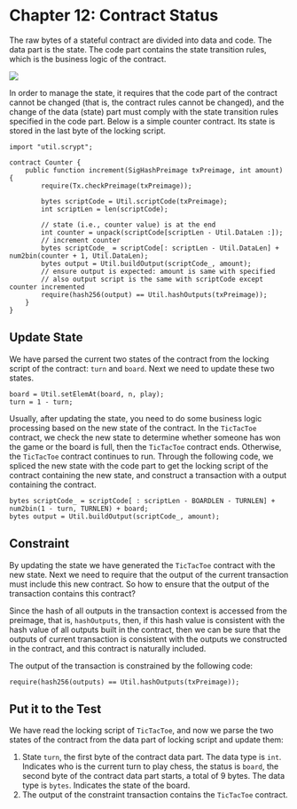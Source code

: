 # Chapter 12: Contract Status

The raw bytes of a stateful contract are divided into data and code. The data part is the state. The code part contains the state transition rules, which is the business logic of the contract.

![](https://img-blog.csdnimg.cn/20200712230128735.png?x-oss-process=image/watermark,type_ZmFuZ3poZW5naGVpdGk,shadow_10,text_aHR0cHM6Ly9ibG9nLmNzZG4ubmV0L2ZyZWVkb21oZXJv,size_16,color_FFFFFF,t_70#pic_center)

In order to manage the state, it requires that the code part of the contract cannot be changed (that is, the contract rules cannot be changed), and the change of the data (state) part must comply with the state transition rules specified in the code part. Below is a simple counter contract. Its state is stored in the last byte of the locking script.


```solidity
import "util.scrypt";

contract Counter {
    public function increment(SigHashPreimage txPreimage, int amount) {
        require(Tx.checkPreimage(txPreimage));

        bytes scriptCode = Util.scriptCode(txPreimage);
        int scriptLen = len(scriptCode);

        // state (i.e., counter value) is at the end
        int counter = unpack(scriptCode[scriptLen - Util.DataLen :]);
        // increment counter
        bytes scriptCode_ = scriptCode[: scriptLen - Util.DataLen] + num2bin(counter + 1, Util.DataLen);
        bytes output = Util.buildOutput(scriptCode_, amount);
        // ensure output is expected: amount is same with specified
        // also output script is the same with scriptCode except counter incremented
        require(hash256(output) == Util.hashOutputs(txPreimage));
    }
}
```

## Update State

We have parsed the current two states of the contract from the locking script of the contract: `turn` and `board`. Next we need to update these two states.

```solidity
board = Util.setElemAt(board, n, play);
turn = 1 - turn;
```


Usually, after updating the state, you need to do some business logic processing based on the new state of the contract. In the `TicTacToe` contract, we check the new state to determine whether someone has won the game or the board is full, then the `TicTacToe` contract ends. Otherwise, the `TicTacToe` contract continues to run. Through the following code, we spliced the new state with the code part to get the locking script of the contract containing the new state, and construct a transaction with a output containing the contract.

```solidity
bytes scriptCode_ = scriptCode[ : scriptLen - BOARDLEN - TURNLEN] + num2bin(1 - turn, TURNLEN) + board;
bytes output = Util.buildOutput(scriptCode_, amount);
```
  
## Constraint

By updating the state we have generated the `TicTacToe` contract with the new state. Next we need to require that the output of the current transaction must include this new contract. So how to ensure that the output of the transaction contains this contract?

Since the hash of all outputs in the transaction context is accessed from the preimage, that is, `hashOutputs`, then, if this hash value is consistent with the hash value of all outputs built in the contract, then we can be sure that the outputs of current transaction is consistent with the outputs we constructed in the contract, and this contract is naturally included.

The output of the transaction is constrained by the following code:

```solidity
require(hash256(outputs) == Util.hashOutputs(txPreimage));
```


## Put it to the Test

We have read the locking script of `TicTacToe`, and now we parse the two states of the contract from the data part of locking script and update them:

1. State `turn`, the first byte of the contract data part. The data type is `int`. Indicates who is the current turn to play chess, the status is `board`, the second byte of the contract data part starts, a total of 9 bytes. The data type is `bytes`. Indicates the state of the board.
2. The output of the constraint transaction contains the `TicTacToe` contract.